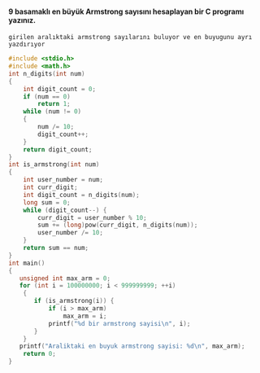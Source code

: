 #### 9 basamaklı en büyük Armstrong sayısını hesaplayan bir C programı yazınız.
```girilen aralıktaki armstrong sayılarını buluyor ve en buyugunu ayrı yazdırıyor```
```C 
#include <stdio.h>
#include <math.h>
int n_digits(int num)
{
    int digit_count = 0;
    if (num == 0)
        return 1;
    while (num != 0)
    {
        num /= 10;
        digit_count++;
    }
    return digit_count;
}
int is_armstrong(int num)
{
    int user_number = num;
    int curr_digit;
    int digit_count = n_digits(num);
    long sum = 0;
    while (digit_count--) {
        curr_digit = user_number % 10;
        sum += (long)pow(curr_digit, n_digits(num));
        user_number /= 10;
    }
    return sum == num;
}
int main()
{
   unsigned int max_arm = 0;
   for (int i = 100000000; i < 999999999; ++i)
    {
       if (is_armstrong(i)) {
           if (i > max_arm)
               max_arm = i;
           printf("%d bir armstrong sayisi\n", i);
       }
    }
   printf("Araliktaki en buyuk armstrong sayisi: %d\n", max_arm);
    return 0;
}
```

